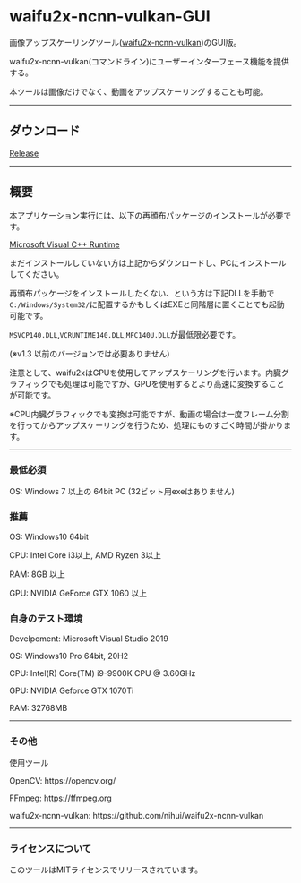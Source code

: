 # waifu2x-ncnn-vulkan-GUI

画像アップスケーリングツール([waifu2x-ncnn-vulkan](https://github.com/nihui/waifu2x-ncnn-vulkan))のGUI版。
<p>waifu2x-ncnn-vulkan(コマンドライン)にユーザーインターフェース機能を提供する。</p>
<p>本ツールは画像だけでなく、動画をアップスケーリングすることも可能。</p>

---

## ダウンロード

[Release](https://github.com/XyLe-GBP/waifu2x-ncnn-vulkan-GUI/releases)

---

## 概要

<p>本アプリケーション実行には、以下の再頒布パッケージのインストールが必要です。</p>

[Microsoft Visual C++ Runtime](https://aka.ms/vs/16/release/VC_redist.x64.exe)

<p>まだインストールしていない方は上記からダウンロードし、PCにインストールしてください。</p>
<p>再頒布パッケージをインストールしたくない、という方は下記DLLを手動で<code>C:/Windows/System32/</code>に配置するかもしくはEXEと同階層に置くことでも起動可能です。</p>

<code>MSVCP140.DLL</code>,<code>VCRUNTIME140.DLL</code>,<code>MFC140U.DLL</code>が最低限必要です。
<p>(※v1.3 以前のバージョンでは必要ありません)</p>

<p>注意として、waifu2xはGPUを使用してアップスケーリングを行います。内臓グラフィックでも処理は可能ですが、GPUを使用するとより高速に変換することが可能です。</p>
<p>※CPU内臓グラフィックでも変換は可能ですが、動画の場合は一度フレーム分割を行ってからアップスケーリングを行うため、処理にものすごく時間が掛かります。</p>

---

### 最低必須

<p>OS: Windows 7 以上の 64bit PC (32ビット用exeはありません)</p>

### 推薦

<p>OS: Windows10 64bit</p>
<p>CPU: Intel Core i3以上, AMD Ryzen 3以上</p>
<p>RAM: 8GB 以上</p>
<p>GPU: NVIDIA GeForce GTX 1060 以上</p>

### 自身のテスト環境

<p>Develpoment: Microsoft Visual Studio 2019</p>
<p>OS: Windows10 Pro 64bit, 20H2</p>
<p>CPU: Intel(R) Core(TM) i9-9900K CPU @ 3.60GHz</p>
<p>GPU: NVIDIA Geforce GTX 1070Ti</p>
<p>RAM: 32768MB</p>

---

### その他

<p>使用ツール</p>
<p>OpenCV: https://opencv.org/</p>
<p>FFmpeg: https://ffmpeg.org</p>
<p>waifu2x-ncnn-vulkan: https://github.com/nihui/waifu2x-ncnn-vulkan</p>

---

### ライセンスについて

<p>このツールはMITライセンスでリリースされています。</p>
